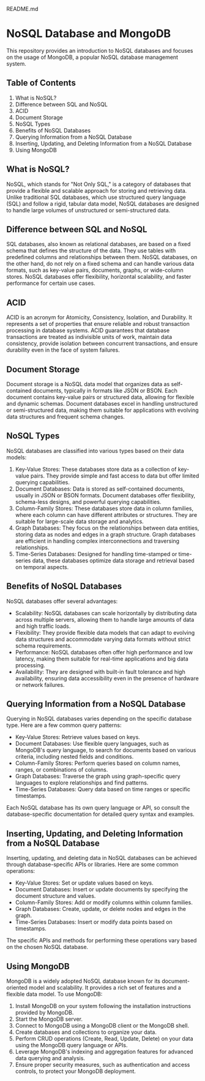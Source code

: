 README.md

# NoSQL Database and MongoDB

This repository provides an introduction to NoSQL databases and focuses on the usage of MongoDB, a popular NoSQL database management system.

## Table of Contents

1. What is NoSQL?
2. Difference between SQL and NoSQL
3. ACID
4. Document Storage
5. NoSQL Types
6. Benefits of NoSQL Databases
7. Querying Information from a NoSQL Database
8. Inserting, Updating, and Deleting Information from a NoSQL Database
9. Using MongoDB

## What is NoSQL?

NoSQL, which stands for "Not Only SQL," is a category of databases that provide a flexible and scalable approach for storing and retrieving data. Unlike traditional SQL databases, which use structured query language (SQL) and follow a rigid, tabular data model, NoSQL databases are designed to handle large volumes of unstructured or semi-structured data.

## Difference between SQL and NoSQL

SQL databases, also known as relational databases, are based on a fixed schema that defines the structure of the data. They use tables with predefined columns and relationships between them. NoSQL databases, on the other hand, do not rely on a fixed schema and can handle various data formats, such as key-value pairs, documents, graphs, or wide-column stores. NoSQL databases offer flexibility, horizontal scalability, and faster performance for certain use cases.

## ACID

ACID is an acronym for Atomicity, Consistency, Isolation, and Durability. It represents a set of properties that ensure reliable and robust transaction processing in database systems. ACID guarantees that database transactions are treated as indivisible units of work, maintain data consistency, provide isolation between concurrent transactions, and ensure durability even in the face of system failures.

## Document Storage

Document storage is a NoSQL data model that organizes data as self-contained documents, typically in formats like JSON or BSON. Each document contains key-value pairs or structured data, allowing for flexible and dynamic schemas. Document databases excel in handling unstructured or semi-structured data, making them suitable for applications with evolving data structures and frequent schema changes.

## NoSQL Types

NoSQL databases are classified into various types based on their data models:

1. Key-Value Stores: These databases store data as a collection of key-value pairs. They provide simple and fast access to data but offer limited querying capabilities.
2. Document Databases: Data is stored as self-contained documents, usually in JSON or BSON formats. Document databases offer flexibility, schema-less designs, and powerful querying capabilities.
3. Column-Family Stores: These databases store data in column families, where each column can have different attributes or structures. They are suitable for large-scale data storage and analytics.
4. Graph Databases: They focus on the relationships between data entities, storing data as nodes and edges in a graph structure. Graph databases are efficient in handling complex interconnections and traversing relationships.
5. Time-Series Databases: Designed for handling time-stamped or time-series data, these databases optimize data storage and retrieval based on temporal aspects.

## Benefits of NoSQL Databases

NoSQL databases offer several advantages:

- Scalability: NoSQL databases can scale horizontally by distributing data across multiple servers, allowing them to handle large amounts of data and high traffic loads.
- Flexibility: They provide flexible data models that can adapt to evolving data structures and accommodate varying data formats without strict schema requirements.
- Performance: NoSQL databases often offer high performance and low latency, making them suitable for real-time applications and big data processing.
- Availability: They are designed with built-in fault tolerance and high availability, ensuring data accessibility even in the presence of hardware or network failures.

## Querying Information from a NoSQL Database

Querying in NoSQL databases varies depending on the specific database type. Here are a few common query patterns:

- Key-Value Stores: Retrieve values based on keys.
- Document Databases: Use flexible query languages, such as MongoDB's query language, to search for documents based on various criteria, including nested fields and conditions.
- Column-Family Stores: Perform queries based on column names, ranges, or combinations of columns.
- Graph Databases: Traverse the graph using graph-specific query languages to explore relationships and find patterns.
- Time-Series Databases: Query data based on time ranges or specific timestamps.

Each NoSQL database has its own query language or API, so consult the database-specific documentation for detailed query syntax and examples.

## Inserting, Updating, and Deleting Information from a NoSQL Database

Inserting, updating, and deleting data in NoSQL databases can be achieved through database-specific APIs or libraries. Here are some common operations:

- Key-Value Stores: Set or update values based on keys.
- Document Databases: Insert or update documents by specifying the document structure and values.
- Column-Family Stores: Add or modify columns within column families.
- Graph Databases: Create, update, or delete nodes and edges in the graph.
- Time-Series Databases: Insert or modify data points based on timestamps.

The specific APIs and methods for performing these operations vary based on the chosen NoSQL database.

## Using MongoDB

MongoDB is a widely adopted NoSQL database known for its document-oriented model and scalability. It provides a rich set of features and a flexible data model. To use MongoDB:

1. Install MongoDB on your system following the installation instructions provided by MongoDB.
2. Start the MongoDB server.
3. Connect to MongoDB using a MongoDB client or the MongoDB shell.
4. Create databases and collections to organize your data.
5. Perform CRUD operations (Create, Read, Update, Delete) on your data using the MongoDB query language or APIs.
6. Leverage MongoDB's indexing and aggregation features for advanced data querying and analysis.
7. Ensure proper security measures, such as authentication and access controls, to protect your MongoDB deployment.
